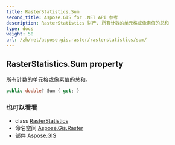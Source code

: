 ```yaml
---
title: RasterStatistics.Sum
second_title: Aspose.GIS for .NET API 参考
description: RasterStatistics 财产. 所有计数的单元格或像素值的总和
type: docs
weight: 50
url: /zh/net/aspose.gis.raster/rasterstatistics/sum/
---
```

## RasterStatistics.Sum property

所有计数的单元格或像素值的总和。

```csharp
public double? Sum { get; }
```

### 也可以看看

* class [RasterStatistics](../)
* 命名空间 [Aspose.Gis.Raster](../../rasterstatistics/)
* 部件 [Aspose.GIS](../../../)


